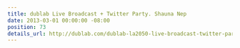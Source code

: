 ```yaml
---
title: dublab Live Broadcast + Twitter Party. Shauna Nep
date: 2013-03-01 00:00:00 -08:00
position: 73
details_url: http://dublab.com/dublab-la2050-live-broadcast-twitter-party-03-17-13/
---
```



